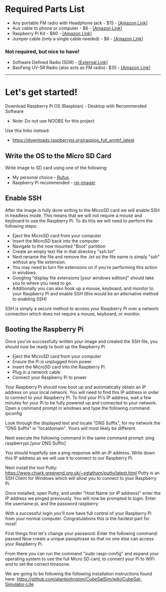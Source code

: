 # Required Parts List
* Any portable FM radio with Headphone jack - $15 - [[Amazon Link]](https://www.amazon.com/Personal-Portable-VR-robot-Rechargeable-Earphone/dp/B07YJBTSWY/ref=sr_1_10?dchild=1&keywords=small+fm+radio&qid=1595532866&s=electronics&sr=1-10)
* Aux cable to phone or computer - $6 - [[Amazon Link]](https://www.amazon.com/AmazonBasics-Stereo-Audio-Cable-Meters/dp/B00NO73MUQ/ref=sr_1_5?dchild=1&keywords=aux+cable&qid=1595532898&s=electronics&sr=1-5)
* Raspberry Pi Kit - $80 - [[Amazon Link]](https://www.amazon.com/CanaKit-Raspberry-Starter-Premium-Black/dp/B07BCC8PK7/ref=sr_1_4?dchild=1&keywords=raspberry+pi+3b%2B+kit&qid=1595531028&sr=8-4)
* Jumper cable (only a single cable needed) - $6 - [[Amazon Link]](https://www.amazon.com/EDGELEC-Breadboard-Optional-Assorted-Multicolored/dp/B07GD2BWPY/ref=sr_1_5?dchild=1&keywords=arduino+wire&qid=1595531219&sr=8-5)


### Not required, but nice to have!
* Software Defined Radio (SDR) - [[External Link]](https://www.rtl-sdr.com/buy-rtl-sdr-dvb-t-dongles/)
* BaoFeng UV-5R Radio (also acts as FM radio)- $35 - [[Amazon Link]](https://www.amazon.com/dp/B08D9HSQ2C/ref=twister_B01GW7YJTC?_encoding=UTF8&psc=1)

---

# Let's get started!
Download Raspberry Pi OS (Raspbian) - Desktop with Recommended Software
* Note: Do not use NOOBS for this project

Use this links instead:
* https://downloads.raspberrypi.org/raspios_full_armhf_latest

## Write the OS to the Micro SD Card
Write image to SD card using one of the following:
* My personal choice - [Rufus](https://rufus.ie/)
* Raspberry Pi recommended - [rpi-imager](https://www.raspberrypi.org/documentation/installation/installing-images/README.md)

## Enable SSH
After the image is fully done writing to the MicroSD card we will enable SSH in headless mode. This means that we will not require a mouse and keyboard to use the Raspberry Pi. To do this we will need to perform the following steps:
* Eject the MicroSD card from your computer
* Insert the MicroSD back into the computer
* Navigate to the now mounted "Boot" partition
* Create an empty text file in that directory "ssh.txt"
* Next rename the file and remove the .txt so the file name is simply "ssh" without any file extension.
* You may need to turn file extensions on if you're performing this action in windows.
* Googling "display file extensions [your windows edition]" should take you to where you need to go.
* Additionally you can also hook up a mouse, keyboard, and monitor to your Raspberry Pi and enable SSH (this would be an alternative method to enabling SSH)

SSH is simply a secure method to access your Raspberry Pi over a network connection which does not require a mouse, keyboard, or monitor.

## Booting the Raspberry Pi
Once you've successfully written your image and created the SSH file, you should now be ready to boot up the Raspberry Pi
* Eject the MicroSD card from your computer
* Ensure the Pi is unplugged from power
* Insert the MicroSD card into the Raspberry Pi 
* Plug in a network cable
* Connect your Raspberry Pi to power

Your Raspberry Pi should now boot up and automatically obtain an IP address on your local network. You will need to find this IP address in order to connect to your Raspberry Pi.
To find your Pi's IP address, wait a few minutes for your Pi to be fully powered up and connected to your network.
Open a command prompt in windows and type the following command:
ipconfig

Look through the displayed text and locate "DNS Suffix", for my network the "DNS Suffix" is "localdomain". Yours will most likely be different.

Next execute the following command in the same command prompt:
ping raspberrypi.[your DNS Suffix] 

You should hopefully see a ping response with an IP address. Write down this IP address as we will use it to connect to our Raspberry Pi.

Next install the tool Putty: https://www.chiark.greenend.org.uk/~sgtatham/putty/latest.html
Putty is an SSH Client for Windows which will allow you to connect to your Raspberry Pi.

Once installed, open Putty, and under "Host Name (or IP address)" enter the IP address we pinged previously. You will now be prompted to login. Enter the username pi, and the password raspberry

With a successful login you'll now have full control of your Raspberry Pi from your normal computer. Congratulations this is the hardest part for most!

First things first let's change your password:
Enter the following command: passwd
Now create a unique passphrase so that no one else can access your Raspberry Pi.

From there you can run the command "sudo raspi-config" and expand your operating system to use the full Micro SD card, to connect your Pi to WiFi and to set the correct timezone.


We are going to be following the following installation instructions found here:
https://github.com/alanbjohnston/CubeSatSim/wiki/CubeSat-Simulator-Lite

